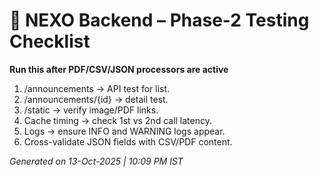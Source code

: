# 🧠 NEXO Backend – Phase-2 Testing Checklist

**Run this after PDF/CSV/JSON processors are active**

1. /announcements → API test for list.
2. /announcements/{id} → detail test.
3. /static → verify image/PDF links.
4. Cache timing → check 1st vs 2nd call latency.
5. Logs → ensure INFO and WARNING logs appear.
6. Cross-validate JSON fields with CSV/PDF content.

*Generated on 13-Oct-2025 | 10:09 PM IST*
